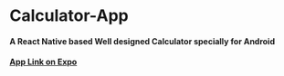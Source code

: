 # Calculator-App
#### A React Native based Well designed Calculator specially for Android
#### [App Link on Expo ](https://expo.dev/@prashantsehgal/Calculator)
